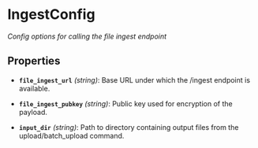 # IngestConfig


*Config options for calling the file ingest endpoint*


## Properties


- **`file_ingest_url`** *(string)*: Base URL under which the /ingest endpoint is available.

- **`file_ingest_pubkey`** *(string)*: Public key used for encryption of the payload.

- **`input_dir`** *(string)*: Path to directory containing output files from the upload/batch_upload command.
